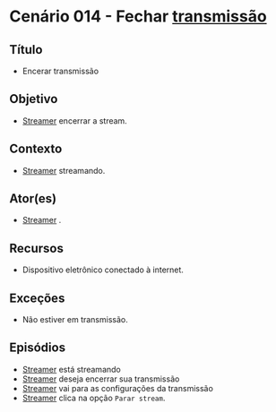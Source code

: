 # Cenário  014 - Fechar [transmissão](Stream)

## Título
* Encerar transmissão

## Objetivo
* [Streamer](https://github.com/gabrielziegler3/Requisitos-2018-1/wiki/L%C3%A9xico-Streamer)
 encerrar a stream.
	
## Contexto
* [Streamer](https://github.com/gabrielziegler3/Requisitos-2018-1/wiki/L%C3%A9xico-Streamer)
 streamando.	

## Ator(es)
* [Streamer](https://github.com/gabrielziegler3/Requisitos-2018-1/wiki/L%C3%A9xico-Streamer)
.

## Recursos
* Dispositivo eletrônico conectado à internet.

## Exceções
* Não estiver em transmissão.
	
## Episódios
* [Streamer](https://github.com/gabrielziegler3/Requisitos-2018-1/wiki/L%C3%A9xico-Streamer)
 está streamando
* [Streamer](https://github.com/gabrielziegler3/Requisitos-2018-1/wiki/L%C3%A9xico-Streamer)
 deseja encerrar sua transmissão
* [Streamer](https://github.com/gabrielziegler3/Requisitos-2018-1/wiki/L%C3%A9xico-Streamer)
 vai para as configurações da transmissão
* [Streamer](https://github.com/gabrielziegler3/Requisitos-2018-1/wiki/L%C3%A9xico-Streamer) clica na opção ```Parar stream```.
